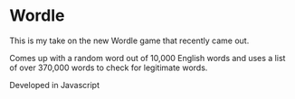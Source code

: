 # Wordle

This is my take on the new Wordle game that recently came out.

Comes up with a random word out of 10,000 English words and uses a list of over 370,000 words to check for legitimate words.

Developed in Javascript
